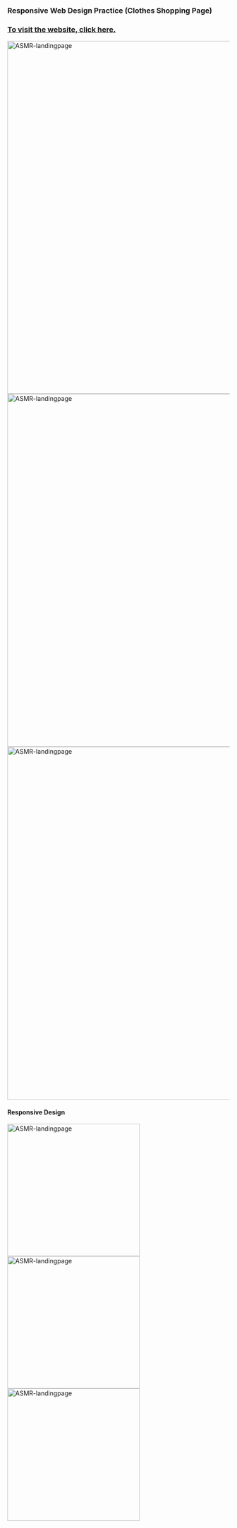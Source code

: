 ### Responsive Web Design Practice (Clothes Shopping Page)

### [To visit the website, click here.](https://clothes-shopping-page-responsive.vercel.app/)

<img src="https://cdn.discordapp.com/attachments/1144637676016898219/1166741431101173820/Screenshot_2023-10-25_205909.jpg?ex=654b97a2&is=653922a2&hm=16391bc84fe1ab7d8e4ee8708230c3a49cbc2cf52d8c0d5bdac2765c3caed599&" width="800"  alt="ASMR-landingpage" />

<img src="https://cdn.discordapp.com/attachments/1144637676016898219/1166741431419932802/Screenshot_2023-10-25_210019.jpg?ex=654b97a2&is=653922a2&hm=b1d4ac67017e3118f6f4b098383d668a4fae41f2116d95c464ade7c5fff73b12&" width="800"  alt="ASMR-landingpage" />


<img src="https://cdn.discordapp.com/attachments/1144637676016898219/1166741431751290910/Screenshot_2023-10-25_210109.jpg?ex=654b97a2&is=653922a2&hm=499eade2c71a2f5e8689acdcc9ccb3955cd0b74f75e1a7f01b8f3fc148b8514c&" width="800"  alt="ASMR-landingpage" />

<h4>Responsive Design</h4>
<span>
<img src="https://cdn.discordapp.com/attachments/1144637676016898219/1166741432577568888/Screenshot_2023-10-25_210335.jpg?ex=654b97a2&is=653922a2&hm=5093914fd50cc620684d20ea73beb2ad6606abd617a6c0c2f19542a272c2f960&" width="300"  alt="ASMR-landingpage" />
<img src="https://cdn.discordapp.com/attachments/1144637676016898219/1166741432061661336/Screenshot_2023-10-25_210223.jpg?ex=654b97a2&is=653922a2&hm=d4e7127b61836467f48d8e4b4a89e5a192b925e2a475fec3a29c8ca7a67f2a41&" width="300" alt="ASMR-landingpage" />
<img src="https://cdn.discordapp.com/attachments/1144637676016898219/1166741432330092665/Screenshot_2023-10-25_210311.jpg?ex=654b97a2&is=653922a2&hm=6dd8c954faadb7d6adfc29d6d731d010c425a171b1313b66eb66a719825c2efe&" width="300" alt="ASMR-landingpage" />
</span>
